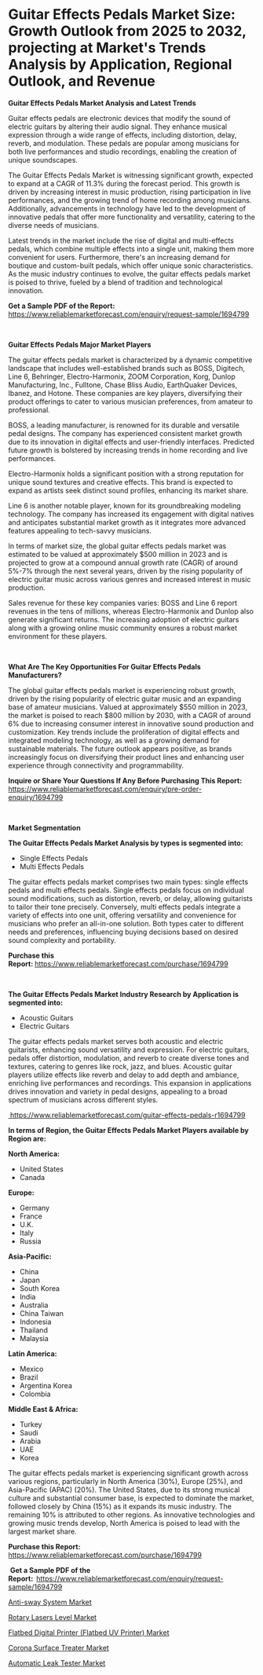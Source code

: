 <p><h1>Guitar Effects Pedals Market Size: Growth Outlook from 2025 to 2032, projecting at Market's Trends Analysis by Application, Regional Outlook, and Revenue</h1></p><p><strong>Guitar Effects Pedals Market Analysis and Latest Trends</strong></p>
<p><p>Guitar effects pedals are electronic devices that modify the sound of electric guitars by altering their audio signal. They enhance musical expression through a wide range of effects, including distortion, delay, reverb, and modulation. These pedals are popular among musicians for both live performances and studio recordings, enabling the creation of unique soundscapes.</p><p>The Guitar Effects Pedals Market is witnessing significant growth, expected to expand at a CAGR of 11.3% during the forecast period. This growth is driven by increasing interest in music production, rising participation in live performances, and the growing trend of home recording among musicians. Additionally, advancements in technology have led to the development of innovative pedals that offer more functionality and versatility, catering to the diverse needs of musicians.</p><p>Latest trends in the market include the rise of digital and multi-effects pedals, which combine multiple effects into a single unit, making them more convenient for users. Furthermore, there's an increasing demand for boutique and custom-built pedals, which offer unique sonic characteristics. As the music industry continues to evolve, the guitar effects pedals market is poised to thrive, fueled by a blend of tradition and technological innovation.</p></p>
<p><strong>Get a Sample PDF of the Report:&nbsp;</strong> <a href="https://www.reliablemarketforecast.com/enquiry/request-sample/1694799?utm_campaign=2749&utm_medium=2&utm_source=Github&utm_content=ia&utm_term=04042025&utm_id=guitar-effects-pedals">https://www.reliablemarketforecast.com/enquiry/request-sample/1694799</a></p>
<p>&nbsp;</p>
<p><strong>Guitar Effects Pedals Major Market Players</strong></p>
<p><p>The guitar effects pedals market is characterized by a dynamic competitive landscape that includes well-established brands such as BOSS, Digitech, Line 6, Behringer, Electro-Harmonix, ZOOM Corporation, Korg, Dunlop Manufacturing, Inc., Fulltone, Chase Bliss Audio, EarthQuaker Devices, Ibanez, and Hotone. These companies are key players, diversifying their product offerings to cater to various musician preferences, from amateur to professional.</p><p>BOSS, a leading manufacturer, is renowned for its durable and versatile pedal designs. The company has experienced consistent market growth due to its innovation in digital effects and user-friendly interfaces. Predicted future growth is bolstered by increasing trends in home recording and live performances.</p><p>Electro-Harmonix holds a significant position with a strong reputation for unique sound textures and creative effects. This brand is expected to expand as artists seek distinct sound profiles, enhancing its market share.</p><p>Line 6 is another notable player, known for its groundbreaking modeling technology. The company has increased its engagement with digital natives and anticipates substantial market growth as it integrates more advanced features appealing to tech-savvy musicians.</p><p>In terms of market size, the global guitar effects pedals market was estimated to be valued at approximately $500 million in 2023 and is projected to grow at a compound annual growth rate (CAGR) of around 5%-7% through the next several years, driven by the rising popularity of electric guitar music across various genres and increased interest in music production. </p><p>Sales revenue for these key companies varies: BOSS and Line 6 report revenues in the tens of millions, whereas Electro-Harmonix and Dunlop also generate significant returns. The increasing adoption of electric guitars along with a growing online music community ensures a robust market environment for these players.</p></p>
<p>&nbsp;</p>
<p><strong>What Are The Key Opportunities For Guitar Effects Pedals Manufacturers?</strong></p>
<p><p>The global guitar effects pedals market is experiencing robust growth, driven by the rising popularity of electric guitar music and an expanding base of amateur musicians. Valued at approximately $550 million in 2023, the market is poised to reach $800 million by 2030, with a CAGR of around 6% due to increasing consumer interest in innovative sound production and customization. Key trends include the proliferation of digital effects and integrated modeling technology, as well as a growing demand for sustainable materials. The future outlook appears positive, as brands increasingly focus on diversifying their product lines and enhancing user experience through connectivity and programmability.</p></p>
<p><strong>Inquire or Share Your Questions If Any Before Purchasing This Report:</strong> <a href="https://www.reliablemarketforecast.com/enquiry/pre-order-enquiry/1694799?utm_campaign=2749&utm_medium=2&utm_source=Github&utm_content=ia&utm_term=04042025&utm_id=guitar-effects-pedals">https://www.reliablemarketforecast.com/enquiry/pre-order-enquiry/1694799</a></p>
<p>&nbsp;</p>
<p><strong>Market Segmentation</strong></p>
<p><strong>The Guitar Effects Pedals Market Analysis by types is segmented into:</strong></p>
<p><ul><li>Single Effects Pedals</li><li>Multi Effects Pedals</li></ul></p>
<p><p>The guitar effects pedals market comprises two main types: single effects pedals and multi effects pedals. Single effects pedals focus on individual sound modifications, such as distortion, reverb, or delay, allowing guitarists to tailor their tone precisely. Conversely, multi effects pedals integrate a variety of effects into one unit, offering versatility and convenience for musicians who prefer an all-in-one solution. Both types cater to different needs and preferences, influencing buying decisions based on desired sound complexity and portability.</p></p>
<p><strong>Purchase this Report:&nbsp;</strong><a href="https://www.reliablemarketforecast.com/purchase/1694799?utm_campaign=2749&utm_medium=2&utm_source=Github&utm_content=ia&utm_term=04042025&utm_id=guitar-effects-pedals">https://www.reliablemarketforecast.com/purchase/1694799</a></p>
<p>&nbsp;</p>
<p><strong>The Guitar Effects Pedals Market Industry Research by Application is segmented into:</strong></p>
<p><ul><li>Acoustic Guitars</li><li>Electric Guitars</li></ul></p>
<p><p>The guitar effects pedals market serves both acoustic and electric guitarists, enhancing sound versatility and expression. For electric guitars, pedals offer distortion, modulation, and reverb to create diverse tones and textures, catering to genres like rock, jazz, and blues. Acoustic guitar players utilize effects like reverb and delay to add depth and ambiance, enriching live performances and recordings. This expansion in applications drives innovation and variety in pedal designs, appealing to a broad spectrum of musicians across different styles.</p></p>
<p><a href="https://www.reliablemarketforecast.com/guitar-effects-pedals-r1694799?utm_campaign=2749&utm_medium=2&utm_source=Github&utm_content=ia&utm_term=04042025&utm_id=guitar-effects-pedals">&nbsp;https://www.reliablemarketforecast.com/guitar-effects-pedals-r1694799</a></p>
<p><strong>In terms of Region, the Guitar Effects Pedals Market Players available by Region are:</strong></p>
<p>
    <p> <strong> North America: </strong>
        <ul>
            <li>United States</li>
            <li>Canada</li>
        </ul>
        </p> 
    <p> <strong> Europe: </strong>
        <ul>
            <li>Germany</li>
            <li>France</li>
            <li>U.K.</li>
            <li>Italy</li>
            <li>Russia</li>
        </ul>
        </p> 
    <p> <strong> Asia-Pacific: </strong>
        <ul>
            <li>China</li>
            <li>Japan</li>
            <li>South Korea</li>
            <li>India</li>
            <li>Australia</li>
            <li>China Taiwan</li>
            <li>Indonesia</li>
            <li>Thailand</li>
            <li>Malaysia</li>
        </ul>
        </p> 
    <p> <strong> Latin America: </strong>
        <ul>
            <li>Mexico</li>
            <li>Brazil</li>
            <li>Argentina Korea</li>
            <li>Colombia</li>
        </ul>
        </p> 
    <p> <strong> Middle East & Africa: </strong>
        <ul>
            <li>Turkey</li>
            <li>Saudi</li>
            <li>Arabia</li>
            <li>UAE</li>
            <li>Korea</li>
        </ul>
    </p>
    </p>
<p><p>The guitar effects pedals market is experiencing significant growth across various regions, particularly in North America (30%), Europe (25%), and Asia-Pacific (APAC) (20%). The United States, due to its strong musical culture and substantial consumer base, is expected to dominate the market, followed closely by China (15%) as it expands its music industry. The remaining 10% is attributed to other regions. As innovative technologies and growing music trends develop, North America is poised to lead with the largest market share.</p></p>
<p><strong>Purchase this Report: </strong><a href="https://www.reliablemarketforecast.com/purchase/1694799?utm_campaign=2749&utm_medium=2&utm_source=Github&utm_content=ia&utm_term=04042025&utm_id=guitar-effects-pedals">https://www.reliablemarketforecast.com/purchase/1694799</a></p>
<p>&nbsp;<strong>Get a Sample PDF of the Report:&nbsp;&nbsp;</strong><a href="https://www.reliablemarketforecast.com/enquiry/request-sample/1694799?utm_campaign=2749&utm_medium=2&utm_source=Github&utm_content=ia&utm_term=04042025&utm_id=guitar-effects-pedals">https://www.reliablemarketforecast.com/enquiry/request-sample/1694799</a></p>
<p><strong></strong></p>
<p><p><a href="https://www.linkedin.com/pulse/anti-sway-system-market-outlook-current-assessment-future-projections-bhz3f?utm_campaign=2749&utm_medium=2&utm_source=Github&utm_content=ia&utm_term=04042025&utm_id=guitar-effects-pedals">Anti-sway System Market</a></p><p><a href="https://www.linkedin.com/pulse/rotary-lasers-level-industry-summary-demand-drivers-growth-exznf?utm_campaign=2749&utm_medium=2&utm_source=Github&utm_content=ia&utm_term=04042025&utm_id=guitar-effects-pedals">Rotary Lasers Level Market</a></p><p><a href="https://www.linkedin.com/pulse/comprehensive-report-flatbed-digital-printer-uv-tib1e?utm_campaign=2749&utm_medium=2&utm_source=Github&utm_content=ia&utm_term=04042025&utm_id=guitar-effects-pedals">Flatbed Digital Printer (Flatbed UV Printer) Market</a></p><p><a href="https://www.linkedin.com/pulse/regulatory-insights-corona-surface-treater-market-2025-2032-kxave?utm_campaign=2749&utm_medium=2&utm_source=Github&utm_content=ia&utm_term=04042025&utm_id=guitar-effects-pedals">Corona Surface Treater Market</a></p><p><a href="https://www.linkedin.com/pulse/automatic-leak-tester-market-analysis-report-2025-2032-clfmf?utm_campaign=2749&utm_medium=2&utm_source=Github&utm_content=ia&utm_term=04042025&utm_id=guitar-effects-pedals">Automatic Leak Tester Market</a></p></p>